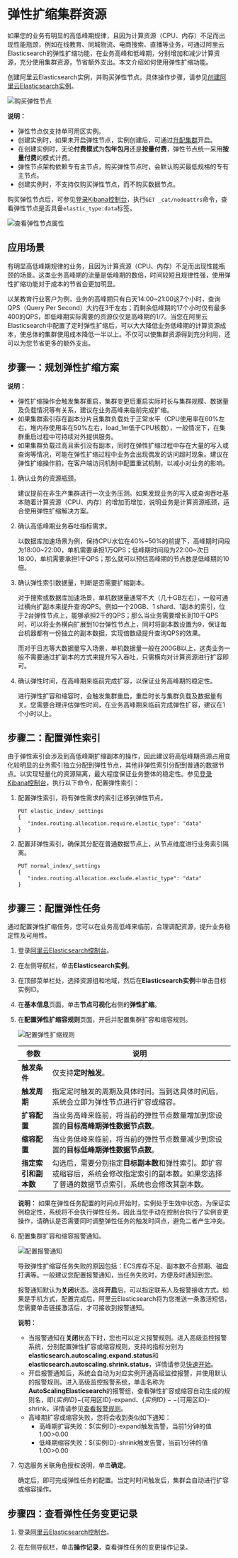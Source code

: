 # 弹性扩缩集群资源

如果您的业务有明显的高低峰期规律，且因为计算资源（CPU、内存）不足而出现性能瓶颈，例如在线教育、同城物流、电商搜索、直播等业务，可通过阿里云Elasticsearch的弹性扩缩功能，在业务高峰和低峰期，分别增加和减少计算资源，充分使用集群资源，节省额外支出。本文介绍如何使用弹性扩缩功能。

创建阿里云Elasticsearch实例，并购买弹性节点。具体操作步骤，请参见[创建阿里云Elasticsearch实例](/cn.zh-CN/Elasticsearch/实例管理/创建阿里云Elasticsearch实例.md)。

![购买弹性节点](https://static-aliyun-doc.oss-accelerate.aliyuncs.com/assets/img/zh-CN/5646359951/p136943.png)

**说明：**

-   弹性节点仅支持单可用区实例。
-   创建实例时，如果未开启弹性节点，实例创建后，可通过[升配集群](/cn.zh-CN/Elasticsearch/升降配实例/升配集群.md)开启。
-   在创建实例时，无论**付费模式**为**包年包月**还是**按量付费**，弹性节点统一采用**按量付费**的模式计费。
-   弹性节点架构依赖专有主节点，购买弹性节点时，会默认购买最低规格的专有主节点。
-   创建实例时，不支持仅购买弹性节点，而不购买数据节点。

购买弹性节点后，可参见[登录Kibana控制台](/cn.zh-CN/Elasticsearch/可视化控制/Kibana/登录Kibana控制台.md)，执行`GET _cat/nodeattrs`命令，查看弹性节点是否具备`elastic_type:data`标签。

![查看弹性节点属性](https://static-aliyun-doc.oss-accelerate.aliyuncs.com/assets/img/zh-CN/5646359951/p136949.png)

## 应用场景

有明显高低峰期规律的业务，且因为计算资源（CPU、内存）不足而出现性能瓶颈的场景。这类业务高峰期的流量是低峰期的数倍，时间较短且规律性强，使用弹性扩缩功能对于成本的节省会更加明显。

以某教育行业客户为例，业务的高峰期只有白天14:00~21:00这7个小时，查询QPS（Query Per Second）大约在3千左右；而剩余低峰期的17个小时仅有最多400的QPS，即低峰期实际需要的资源仅仅是高峰期的1/7。当您在阿里云Elasticsearch中配置了定时弹性扩缩后，可以大大降低业务低峰期的计算资源成本，使总体的集群使用成本降低一半以上。不仅可以使集群资源得到充分利用，还可以为您节省更多的额外支出。

## 步骤一：规划弹性扩缩方案

**说明：**

-   弹性扩缩操作会触发集群重启，集群变更后重启实际时长与集群规模、数据量及负载情况等有关系，建议在业务高峰来临前完成扩缩。
-   如果集群索引存在副本分片且集群负载处于正常水平（CPU使用率在60%左右，堆内存使用率在50%左右，load\_1m低于CPU核数），一般情况下，在集群重启过程中可持续对外提供服务。
-   如果集群负载过高且索引没有副本，同时在弹性扩缩过程中存在大量的写入或查询等情况，可能在弹性扩缩过程中业务会出现偶发的访问超时现象。建议在弹性扩缩操作前，在客户端访问机制中配置重试机制，以减小对业务的影响。

1.  确认业务的资源瓶颈。

    建议提前在非生产集群进行一次业务压测。如果发现业务的写入或查询吞吐基本随着计算资源（CPU、内存）的增加而增加，说明业务是计算资源瓶颈，适合使用弹性扩缩解决方案。

2.  确认高低峰期业务吞吐指标需求。

    以数据库加速场景为例，保持CPU水位在40%~50%的前提下，高峰期时间段为18:00~22:00，单机需要承担1万QPS；低峰期时间段为22:00~次日18:00，单机需要承担1千QPS；那么就可以预估高峰期的节点数是低峰期的10倍。

3.  确认弹性索引数据量，判断是否需要扩缩副本。

    对于搜索或数据库加速场景，单机数据量通常不大（几十GB左右），一般可通过横向扩副本来提升查询QPS。例如一个20GB、1 shard、1副本的索引，位于2台弹性节点上，能够承担2千的QPS；那么当业务需要增长到10千QPS时，可以将业务横向扩展到10台弹性节点上，同时将副本数设置为9，保证每台机器都有一份独立的副本数据，实现倍数级提升查询QPS的效果。

    而对于日志等大数据量写入场景，单机数据量一般在200GB以上，这类业务一般不需要通过扩副本的方式来提升写入吞吐，只需横向对计算资源进行扩容即可。

4.  确认弹性时间，在高峰期来临前完成扩容，以保证业务高峰期的稳定性。

    进行弹性扩容和缩容时，会触发集群重启，重启时长与集群负载及数据量有关。您需要合理评估弹性时间，在业务高峰期来临前完成弹性扩容，建议在1个小时以上。


## 步骤二：配置弹性索引

由于弹性索引会涉及到高低峰期扩缩副本的操作，因此建议将高低峰期资源占用变化较明显的业务索引独立分配到弹性节点，其他非弹性索引分配到普通的数据节点。以实现轻量化的资源隔离，最大程度保证业务整体的稳定性。参见[登录Kibana控制台](/cn.zh-CN/Elasticsearch/可视化控制/Kibana/登录Kibana控制台.md)，执行以下命令，配置弹性索引：

1.  配置弹性索引，将有弹性需求的索引迁移到弹性节点。

    ```
    PUT elastic_index/_settings
    {
       "index.routing.allocation.require.elastic_type": "data"
    }
    ```

2.  配置非弹性索引，确保其分配在普通数据节点上，从节点维度进行业务索引隔离。

    ```
    PUT normal_index/_settings
    {
       "index.routing.allocation.exclude.elastic_type": "data"
    }
    ```


## 步骤三：配置弹性任务

通过配置弹性扩缩任务，您可以在业务高低峰来临前，合理调配资源，提升业务稳定性及可用性。

1.  登录[阿里云Elasticsearch控制台](https://elasticsearch.console.aliyun.com/#/home)。

2.  在左侧导航栏，单击**Elasticsearch实例**。

3.  在顶部菜单栏处，选择资源组和地域，然后在**Elasticsearch实例**中单击目标实例ID。

4.  在**基本信息**页面，单击**节点可视化**右侧的**弹性扩缩**。

5.  在**配置弹性扩缩容规则**页面，开启并配置集群扩容和缩容规则。

    ![配置弹性扩缩规则](https://static-aliyun-doc.oss-accelerate.aliyuncs.com/assets/img/zh-CN/5646359951/p136964.png)

    |参数|说明|
    |--|--|
    |**触发条件**|仅支持**定时触发**。|
    |**触发周期**|指定定时触发的周期及具体时间。当到达具体时间后，系统会立即为弹性节点进行扩容或缩容。|
    |**扩容配置**|当业务高峰来临前，将当前的弹性节点数量增加到您设置的**目标高峰期弹性数据节点数**。|
    |**缩容配置**|当业务低峰来临前，将当前的弹性节点数量减少到您设置的**目标低峰期弹性数据节点数**。|
    |**指定索引和副本数**|勾选后，需要分别指定**目标副本数**和弹性索引。即扩容或缩容后，系统会修改指定索引的副本数。如果您选择了普通的数据节点索引，系统也会修改其副本数。|

    **说明：** 如果在弹性任务配置的时间点开始时，实例处于生效中状态，为保证实例稳定性，系统将不会执行弹性任务。因此当您手动在控制台执行了实例变更操作，请确认是否需要同时调整弹性任务的触发时间点，避免二者产生冲突。

6.  配置集群扩容和缩容报警通知。

    ![配置报警通知](https://static-aliyun-doc.oss-accelerate.aliyuncs.com/assets/img/zh-CN/5646359951/p136988.png)

    导致弹性扩缩容任务失败的原因包括：ECS库存不足、副本数不合预期、磁盘打满等。一般建议您配置报警通知，当任务失败时，方便及时通知到您。

    报警通知默认为**关闭**状态。选择**开启**后，可以指定联系人及报警接收方式。如果是手机方式，配置完成后，阿里云Elasticsearch将为您推送一条激活短信，您需要单击链接激活后，才可接收到报警通知。

    **说明：**

    -   当报警通知在**关闭**状态下时，您也可以定义报警规则。进入高级监控报警系统，分别配置弹性扩容或缩容规则，支持的指标分别为**elasticsearch.autoscaling.expand.status**和**elasticsearch.autoscaling.shrink.status**，详情请参见[快速开始](/cn.zh-CN/高级监控报警/快速开始.md)。
    -   开启报警通知后，系统会自动为对应实例开通高级监控报警，并使用默认的报警规则。进入高级监控报警系统，单击名称为**AutoScalingElasticsearch**的报警组，查看弹性扩容或缩容自动生成的规则名，即$\{实例ID\}-$\{可用区ID\}-expand、$\{实例ID\}--$\{可用区ID\}-shrink，详情请参见[查看报警规则](/cn.zh-CN/高级监控报警/报警组和报警规则/管理报警组.md)。
    -   高峰期扩容或缩容失败，您将会收到类似如下通知：
        -   高峰期扩容失败：$\{实例ID\}-expand触发告警，当前1分钟的值1.00\>0.00
        -   低峰期缩容失败：$\{实例ID\}-shrink触发告警，当前1分钟的值1.00\>0.00
7.  勾选服务关联角色授权说明，单击**确定**。

    确定后，即可完成弹性任务的配置。当定时时间触发后，集群会自动进行扩容或缩容操作。


## 步骤四：查看弹性任务变更记录

1.  登录[阿里云Elasticsearch控制台](https://elasticsearch.console.aliyun.com/#/home)。

2.  在左侧导航栏，单击**操作记录**，查看弹性任务的变更操作记录。


